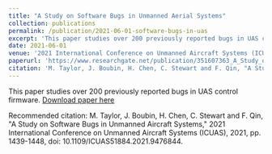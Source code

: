```yaml
---
title: "A Study on Software Bugs in Unmanned Aerial Systems"
collection: publications
permalink: /publication/2021-06-01-software-bugs-in-uas
excerpt: 'This paper studies over 200 previously reported bugs in UAS control firmware.'
date: 2021-06-01
venue: '2021 International Conference on Unmanned Aircraft Systems (ICUAS)'
paperurl: 'https://www.researchgate.net/publication/351607363_A_Study_on_Software_Bugs_in_Unmanned_Aircraft_Systems'
citation: 'M. Taylor, J. Boubin, H. Chen, C. Stewart and F. Qin, "A Study on Software Bugs in Unmanned Aircraft Systems," 2021 International Conference on Unmanned Aircraft Systems (ICUAS), 2021, pp. 1439-1448, doi: 10.1109/ICUAS51884.2021.9476844.'
---
```


This paper studies over 200 previously reported bugs in UAS control firmware.
[Download paper here](https://www.researchgate.net/publication/351607363_A_Study_on_Software_Bugs_in_Unmanned_Aircraft_Systems)

Recommended citation: M. Taylor, J. Boubin, H. Chen, C. Stewart and F. Qin, "A Study on Software Bugs in Unmanned Aircraft Systems," 2021 International Conference on Unmanned Aircraft Systems (ICUAS), 2021, pp. 1439-1448, doi: 10.1109/ICUAS51884.2021.9476844.